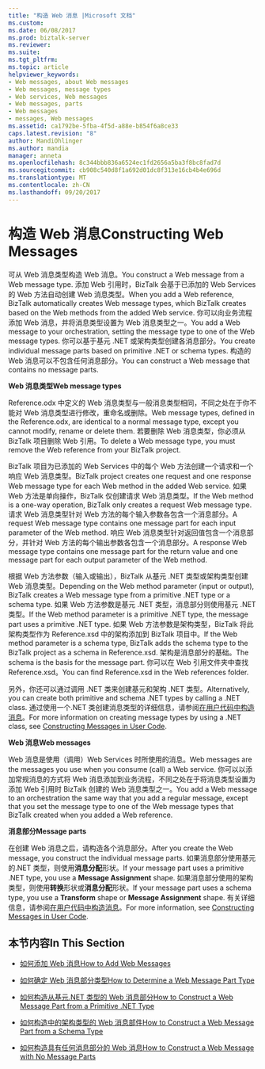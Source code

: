 ```yaml
---
title: "构造 Web 消息 |Microsoft 文档"
ms.custom: 
ms.date: 06/08/2017
ms.prod: biztalk-server
ms.reviewer: 
ms.suite: 
ms.tgt_pltfrm: 
ms.topic: article
helpviewer_keywords:
- Web messages, about Web messages
- Web messages, message types
- Web services, Web messages
- Web messages, parts
- Web messages
- messages, Web messages
ms.assetid: ca1792be-5fba-4f5d-a88e-b854f6a8ce33
caps.latest.revision: "8"
author: MandiOhlinger
ms.author: mandia
manager: anneta
ms.openlocfilehash: 8c344bbb836a6524ec1fd2656a5ba3f8bc8fad7d
ms.sourcegitcommit: cb908c540d8f1a692d01dc8f313e16cb4b4e696d
ms.translationtype: MT
ms.contentlocale: zh-CN
ms.lasthandoff: 09/20/2017
---
```

# <a name="constructing-web-messages"></a><span data-ttu-id="3e534-102">构造 Web 消息</span><span class="sxs-lookup"><span data-stu-id="3e534-102">Constructing Web Messages</span></span>
<span data-ttu-id="3e534-103">可从 Web 消息类型构造 Web 消息。</span><span class="sxs-lookup"><span data-stu-id="3e534-103">You construct a Web message from a Web message type.</span></span> <span data-ttu-id="3e534-104">添加 Web 引用时，BizTalk 会基于已添加的 Web Services 的 Web 方法自动创建 Web 消息类型。</span><span class="sxs-lookup"><span data-stu-id="3e534-104">When you add a Web reference, BizTalk automatically creates Web message types, which BizTalk creates based on the Web methods from the added Web service.</span></span> <span data-ttu-id="3e534-105">你可以向业务流程添加 Web 消息，并将消息类型设置为 Web 消息类型之一。</span><span class="sxs-lookup"><span data-stu-id="3e534-105">You add a Web message to your orchestration, setting the message type to one of the Web message types.</span></span> <span data-ttu-id="3e534-106">你可以基于基元 .NET 或架构类型创建各消息部分。</span><span class="sxs-lookup"><span data-stu-id="3e534-106">You create individual message parts based on primitive .NET or schema types.</span></span> <span data-ttu-id="3e534-107">构造的 Web 消息可以不包含任何消息部分。</span><span class="sxs-lookup"><span data-stu-id="3e534-107">You can construct a Web message that contains no message parts.</span></span>  
  
 <span data-ttu-id="3e534-108">**Web 消息类型**</span><span class="sxs-lookup"><span data-stu-id="3e534-108">**Web message types**</span></span>  
  
 <span data-ttu-id="3e534-109">Reference.odx 中定义的 Web 消息类型与一般消息类型相同，不同之处在于你不能对 Web 消息类型进行修改，重命名或删除。</span><span class="sxs-lookup"><span data-stu-id="3e534-109">Web message types, defined in the Reference.odx, are identical to a normal message type, except you cannot modify, rename or delete them.</span></span> <span data-ttu-id="3e534-110">若要删除 Web 消息类型，你必须从 BizTalk 项目删除 Web 引用。</span><span class="sxs-lookup"><span data-stu-id="3e534-110">To delete a Web message type, you must remove the Web reference from your BizTalk project.</span></span>  
  
 <span data-ttu-id="3e534-111">BizTalk 项目为已添加的 Web Services 中的每个 Web 方法创建一个请求和一个响应 Web 消息类型。</span><span class="sxs-lookup"><span data-stu-id="3e534-111">BizTalk project creates one request and one response Web message type for each Web method in the added Web service.</span></span> <span data-ttu-id="3e534-112">如果 Web 方法是单向操作，BizTalk 仅创建请求 Web 消息类型。</span><span class="sxs-lookup"><span data-stu-id="3e534-112">If the Web method is a one-way operation, BizTalk only creates a request Web message type.</span></span> <span data-ttu-id="3e534-113">请求 Web 消息类型针对 Web 方法的每个输入参数各包含一个消息部分。</span><span class="sxs-lookup"><span data-stu-id="3e534-113">A request Web message type contains one message part for each input parameter of the Web method.</span></span> <span data-ttu-id="3e534-114">响应 Web 消息类型针对返回值包含一个消息部分，并针对 Web 方法的每个输出参数各包含一个消息部分。</span><span class="sxs-lookup"><span data-stu-id="3e534-114">A response Web message type contains one message part for the return value and one message part for each output parameter of the Web method.</span></span>  
  
 <span data-ttu-id="3e534-115">根据 Web 方法参数（输入或输出），BizTalk 从基元 .NET 类型或架构类型创建 Web 消息类型。</span><span class="sxs-lookup"><span data-stu-id="3e534-115">Depending on the Web method parameter (input or output), BizTalk creates a Web message type from a primitive .NET type or a schema type.</span></span> <span data-ttu-id="3e534-116">如果 Web 方法参数是基元 .NET 类型，消息部分则使用基元 .NET 类型。</span><span class="sxs-lookup"><span data-stu-id="3e534-116">If the Web method parameter is a primitive .NET type, the message part uses a primitive .NET type.</span></span> <span data-ttu-id="3e534-117">如果 Web 方法参数是架构类型，BizTalk 将此架构类型作为 Reference.xsd 中的架构添加到 BizTalk 项目中。</span><span class="sxs-lookup"><span data-stu-id="3e534-117">If the Web method parameter is a schema type, BizTalk adds the schema type to the BizTalk project as a schema in Reference.xsd.</span></span> <span data-ttu-id="3e534-118">架构是消息部分的基础。</span><span class="sxs-lookup"><span data-stu-id="3e534-118">The schema is the basis for the message part.</span></span> <span data-ttu-id="3e534-119">你可以在 Web 引用文件夹中查找 Reference.xsd。</span><span class="sxs-lookup"><span data-stu-id="3e534-119">You can find Reference.xsd in the Web references folder.</span></span>  
  
 <span data-ttu-id="3e534-120">另外，你还可以通过调用 .NET 类来创建基元和架构 .NET 类型。</span><span class="sxs-lookup"><span data-stu-id="3e534-120">Alternatively, you can create both primitive and schema .NET types by calling a .NET class.</span></span> <span data-ttu-id="3e534-121">通过使用一个.NET 类创建消息类型的详细信息，请参阅[在用户代码中构造消息](../core/constructing-messages-in-user-code.md)。</span><span class="sxs-lookup"><span data-stu-id="3e534-121">For more information on creating message types by using a .NET class, see [Constructing Messages in User Code](../core/constructing-messages-in-user-code.md).</span></span>  
  
 <span data-ttu-id="3e534-122">**Web 消息**</span><span class="sxs-lookup"><span data-stu-id="3e534-122">**Web messages**</span></span>  
  
 <span data-ttu-id="3e534-123">Web 消息是使用（调用）Web Services 时所使用的消息。</span><span class="sxs-lookup"><span data-stu-id="3e534-123">Web messages are the messages you use when you consume (call) a Web service.</span></span> <span data-ttu-id="3e534-124">你可以以添加常规消息的方式将 Web 消息添加到业务流程，不同之处在于将消息类型设置为添加 Web 引用时 BizTalk 创建的 Web 消息类型之一。</span><span class="sxs-lookup"><span data-stu-id="3e534-124">You add a Web message to an orchestration the same way that you add a regular message, except that you set the message type to one of the Web message types that BizTalk created when you added a Web reference.</span></span>  
  
 <span data-ttu-id="3e534-125">**消息部分**</span><span class="sxs-lookup"><span data-stu-id="3e534-125">**Message parts**</span></span>  
  
 <span data-ttu-id="3e534-126">在创建 Web 消息之后，请构造各个消息部分。</span><span class="sxs-lookup"><span data-stu-id="3e534-126">After you create the Web message, you construct the individual message parts.</span></span> <span data-ttu-id="3e534-127">如果消息部分使用基元的.NET 类型，则使用**消息分配**形状。</span><span class="sxs-lookup"><span data-stu-id="3e534-127">If your message part uses a primitive .NET type, you use a **Message Assignment** shape.</span></span> <span data-ttu-id="3e534-128">如果消息部分使用的架构类型，则使用**转换**形状或**消息分配**形状。</span><span class="sxs-lookup"><span data-stu-id="3e534-128">If your message part uses a schema type, you use a **Transform** shape or **Message Assignment** shape.</span></span> <span data-ttu-id="3e534-129">有关详细信息，请参阅[在用户代码中构造消息](../core/constructing-messages-in-user-code.md)。</span><span class="sxs-lookup"><span data-stu-id="3e534-129">For more information, see [Constructing Messages in User Code](../core/constructing-messages-in-user-code.md).</span></span>  
  
## <a name="in-this-section"></a><span data-ttu-id="3e534-130">本节内容</span><span class="sxs-lookup"><span data-stu-id="3e534-130">In This Section</span></span>  
  
-   [<span data-ttu-id="3e534-131">如何添加 Web 消息</span><span class="sxs-lookup"><span data-stu-id="3e534-131">How to Add Web Messages</span></span>](../core/how-to-add-web-messages.md)  
  
-   [<span data-ttu-id="3e534-132">如何确定 Web 消息部分类型</span><span class="sxs-lookup"><span data-stu-id="3e534-132">How to Determine a Web Message Part Type</span></span>](../core/how-to-determine-a-web-message-part-type.md)  
  
-   [<span data-ttu-id="3e534-133">如何构造从基元.NET 类型的 Web 消息部分</span><span class="sxs-lookup"><span data-stu-id="3e534-133">How to Construct a Web Message Part from a Primitive .NET Type</span></span>](../core/how-to-construct-a-web-message-part-from-a-primitive-net-type.md)  
  
-   [<span data-ttu-id="3e534-134">如何构造中的架构类型的 Web 消息部件</span><span class="sxs-lookup"><span data-stu-id="3e534-134">How to Construct a Web Message Part from a Schema Type</span></span>](../core/how-to-construct-a-web-message-part-from-a-schema-type.md)  
  
-   [<span data-ttu-id="3e534-135">如何构造具有任何消息部分的 Web 消息</span><span class="sxs-lookup"><span data-stu-id="3e534-135">How to Construct a Web Message with No Message Parts</span></span>](../core/how-to-construct-a-web-message-with-no-message-parts.md)
